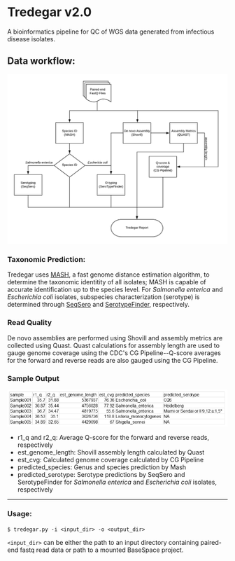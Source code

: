 # Tredegar v2.0
A bioinformatics pipeline for QC of WGS data generated from infectious disease isolates. 


## Data workflow:
![Tredegar pipeline](./docs/Tredegar_2.0.png)

### Taxonomic Prediction:
Tredegar uses [MASH](http://genomebiology.biomedcentral.com/articles/10.1186/s13059-016-0997-x), a fast genome distance estimation algorithm, to determine the taxonomic identitity of all isolates; MASH is capable of accurate identification up to the species level. 
For *Salmonella enterica* and *Escherichia coli* isolates, subspecies characterization (serotype) is determined through [SeqSero](http://jcm.asm.org/content/early/2015/03/05/JCM.00323-15) and [SerotypeFinder](http://jcm.asm.org/content/53/8/2410.full.pdf+html), respectively. 

### Read Quality
De novo assemblies are performed using Shovill and assembly metrics are collected using Quast. Quast calculations for assembly length are used to gauge genome coverage using 
the CDC's CG Pipeline--Q-score averages for the forward and reverse reads are also gauged using the CG Pipeline.


### Sample Output
![Sample output](./docs/tred2_sample_out.png)

- r1_q and r2_q: Average Q-score for the forward and reverse reads, respectively
- est_genome_length: Shovill assembly length calculated by Quast
- est_cvg: Calculated genome coverage calculated by CG Pipeline
- predicted_species: Genus and species prediction by Mash
- predicted_serotype: Serotype predictions by SeqSero and SerotypeFinder for *Salmonella enterica* and *Escherichia coli* isolates, respectively

---

### Usage: 

````
$ tredegar.py -i <input_dir> -o <output_dir>
````

`<input_dir>` can be either the path to an input directory containing paired-end fastq read data or path to a mounted BaseSpace project.

````
